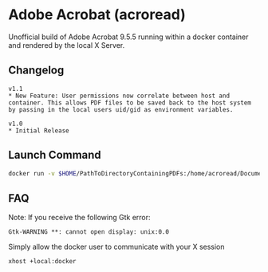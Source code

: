 Adobe Acrobat (acroread)
========================

Unofficial build of Adobe Acrobat 9.5.5 running within a docker container and rendered by the local X Server.

Changelog
---------
```
v1.1
* New Feature: User permissions now correlate between host and container. This allows PDF files to be saved back to the host system by passing in the local users uid/gid as environment variables.

v1.0
* Initial Release
```

Launch Command
---------------
```bash
docker run -v $HOME/PathToDirectoryContainingPDFs:/home/acroread/Documents:rw -v /tmp/.X11-unix:/tmp/.X11-unix -e uid=$(id -u) -e gid=$(id -g) -e DISPLAY=unix$DISPLAY --name acroread -i -t chrisdaish/acroread
```

FAQ
---
Note: If you receive the following Gtk error:
```
Gtk-WARNING **: cannot open display: unix:0.0
```
Simply allow the docker user to communicate with your X session
```
xhost +local:docker
```
